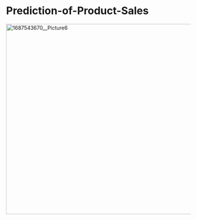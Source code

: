# Prediction-of-Product-Sales
<img width="519" alt="1687543670__Picture6" src="https://github.com/user-attachments/assets/a4ca2849-7597-4443-9685-d1ebd1b666da" />
